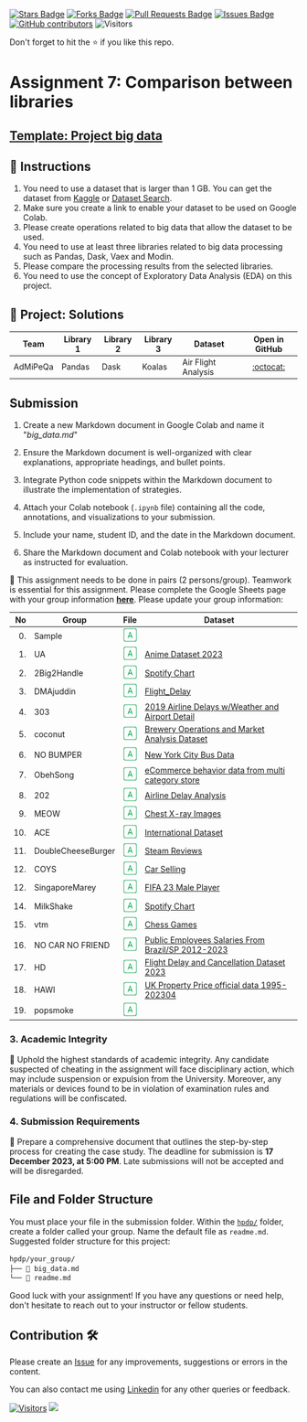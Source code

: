 <a href="https://github.com/drshahizan/Python-big-data/stargazers"><img src="https://img.shields.io/github/stars/drshahizan/Python-big-data" alt="Stars Badge"/></a>
<a href="https://github.com/drshahizan/Python-big-data/network/members"><img src="https://img.shields.io/github/forks/drshahizan/Python-big-data" alt="Forks Badge"/></a>
<a href="https://github.com/drshahizan/Python-big-data/pulls"><img src="https://img.shields.io/github/issues-pr/drshahizan/Python-big-data" alt="Pull Requests Badge"/></a>
<a href="https://github.com/drshahizan/Python-big-data/issues"><img src="https://img.shields.io/github/issues/drshahizan/Python-big-data" alt="Issues Badge"/></a>
<a href="https://github.com/drshahizan/Python-big-data/graphs/contributors"><img alt="GitHub contributors" src="https://img.shields.io/github/contributors/drshahizan/Python-big-data?color=2b9348"></a>
![Visitors](https://api.visitorbadge.io/api/visitors?path=https%3A%2F%2Fgithub.com%2Fdrshahizan%2FPython-big-data&labelColor=%23d9e3f0&countColor=%23697689&style=flat)

Don't forget to hit the :star: if you like this repo.

# Assignment 7: Comparison between libraries

## [Template: Project big data](compare_big_data.ipynb)

## 🚀 Instructions

1. You need to use a dataset that is larger than 1 GB. You can get the dataset from [Kaggle](https://www.kaggle.com/datasets) or [Dataset Search](https://datasetsearch.research.google.com/).
2. Make sure you create a link to enable your dataset to be used on Google Colab.
3. Please create operations related to big data that allow the dataset to be used.
4. You need to use at least three libraries related to big data processing such as Pandas, Dask, Vaex and Modin.
5. Please compare the processing results from the selected libraries.
6. You need to use the concept of Exploratory Data Analysis (EDA) on this project.

## 🌟 Project: Solutions

| Team | Library 1 | Library 2 | Library 3 | Dataset |  Open in GitHub |
| ----- | ----- | ------ | ------ |  ------ | :------: | 
| AdMiPeQa | Pandas | Dask | Koalas | Air Flight Analysis | [:octocat:](https://github.com/drshahizan/Python-big-data/tree/main/Project/AdMiPeQa) |

## Submission
1. Create a new Markdown document in Google Colab and name it "*big_data.md*"

2. Ensure the Markdown document is well-organized with clear explanations, appropriate headings, and bullet points.

3. Integrate Python code snippets within the Markdown document to illustrate the implementation of strategies.

4. Attach your Colab notebook (`.ipynb` file) containing all the code, annotations, and visualizations to your submission.

5. Include your name, student ID, and the date in the Markdown document.

6. Share the Markdown document and Colab notebook with your lecturer as instructed for evaluation.

🚀 This assignment needs to be done in pairs (2 persons/group). Teamwork is essential for this assignment. Please complete the Google Sheets page with your group information [**here**](https://docs.google.com/spreadsheets/d/1vLDgDAu2ai9rAOIKUfE1xUfTEvK2ikpXJ_1F-Xqtk_c/edit?pli=1#gid=846848469). Please update your group information:

| No | Group |  File | Dataset | 
| -----: |  ------ | :-----: |  ----- |  
| 0. | Sample  |  <a href="./sample/readme.md" ><img src="../../../images/answer.png" width="24px" height="24px" ></a> | 
| 1. | UA  |  <a href="./sample/readme.md" ><img src="../../../images/answer.png" width="24px" height="24px" ></a> | [Anime Dataset 2023](https://www.kaggle.com/datasets/dbdmobile/myanimelist-dataset)|
| 2. | 2Big2Handle  |  <a href="./sample/readme.md" ><img src="../../../images/answer.png" width="24px" height="24px" ></a> | [Spotify Chart](https://www.kaggle.com/datasets/dhruvildave/spotify-charts)|
| 3. | DMAjuddin  |  <a href="./DMAjuddin/readme.md" ><img src="../../../images/answer.png" width="24px" height="24px" ></a> | [Flight_Delay](https://www.kaggle.com/datasets/patrickzel/flight-delay-and-cancellation-dataset-2019-2023)|
| 4. | 303  |  <a href="https://github.com/drshahizan/Python-big-data/blob/main/assignment/ass6/hpdp/202/readme.md" ><img src="../../../images/answer.png" width="24px" height="24px" ></a> | [2019 Airline Delays w/Weather and Airport Detail](https://www.kaggle.com/datasets/threnjen/2019-airline-delays-and-cancellations)
| 5. | coconut  |  <a href="./sample/readme.md" ><img src="../../../images/answer.png" width="24px" height="24px" ></a> | [Brewery Operations and Market Analysis Dataset](https://www.kaggle.com/datasets/ankurnapa/brewery-operations-and-market-analysis-dataset)|
| 6. | NO BUMPER  |  <a href="./NoBumper/readme.md" ><img src="../../../images/answer.png" width="24px" height="24px" ></a> | [New York City Bus Data](https://www.kaggle.com/datasets/stoney71/new-york-city-transport-statistics) |
| 7. | ObehSong  |  <a href="./sample/readme.md" ><img src="../../../images/answer.png" width="24px" height="24px" ></a> | [eCommerce behavior data from multi category store](https://www.kaggle.com/datasets/mkechinov/ecommerce-behavior-data-from-multi-category-store) |
| 8. | 202  |  <a href="./202/readme.md" ><img src="../../../images/answer.png" width="24px" height="24px" ></a> |  [Airline Delay Analysis](https://www.kaggle.com/datasets/sherrytp/airline-delay-analysis) | 
| 9. | MEOW  |  <a href="./MEOW/readme.md" ><img src="../../../images/answer.png" width="24px" height="24px" ></a> | [Chest X-ray Images](https://www.kaggle.com/datasets/paultimothymooney/chest-xray-pneumonia/)|
| 10. | ACE  |  <a href="./sample/readme.md" ><img src="../../../images/answer.png" width="24px" height="24px" ></a> | [International Dataset](https://www.kaggle.com/datasets/census/international-data/data)|
| 11. | DoubleCheeseBurger  |  <a href="./DoubleCheeseBurger/readme.md" ><img src="../../../images/answer.png" width="24px" height="24px" ></a> | [Steam Reviews](https://www.kaggle.com/datasets/najzeko/steam-reviews-2021) |
| 12. | COYS  |  <a href="./COYS/readme.md" ><img src="../../../images/answer.png" width="24px" height="24px" ></a> | [Car Selling](https://www.kaggle.com/code/alicewulim/selling-cars/input) | 
| 12. | SingaporeMarey  |  <a href="./SingaporeMarey/readme.md" ><img src="../../../images/answer.png" width="24px" height="24px" ></a> | [FIFA 23 Male Player](https://www.kaggle.com/datasets/stefanoleone992/fifa-23-complete-player-dataset?select=male_players.csv)|
| 14. | MilkShake  |  <a href="./MilkShake/readme.md" ><img src="../../../images/answer.png" width="24px" height="24px" ></a> | [Spotify Chart]( https://www.kaggle.com/datasets/dhruvildave/spotify-charts) |
| 15. | vtm  |  <a href="./vtm/readme.md" ><img src="../../../images/answer.png" width="24px" height="24px" ></a> | [Chess Games](https://www.kaggle.com/datasets/arevel/chess-games) |
| 16. | NO CAR NO FRIEND  |  <a href="./NoCarNoFriend/readme.md" ><img src="../../../images/answer.png" width="24px" height="24px" ></a> | [Public Employees Salaries From Brazil/SP 2012-2023]( https://www.kaggle.com/datasets/bambrozim/public-employees-salaries-from-brazilsp-2012) |
| 17. | HD  |  <a href="./NoCarNoFriend/readme.md" ><img src="../../../images/answer.png" width="24px" height="24px" ></a> | [Flight Delay and Cancellation Dataset 2023]( https://www.kaggle.com/datasets/patrickzel/flight-delay-and-cancellation-dataset-2019-2023?select=2023.csv ) |
| 18. | HAWI  |  <a href="./HAWI/readme.md" ><img src="../../../images/answer.png" width="24px" height="24px" ></a> | [UK Property Price official data 1995-202304]( https://www.kaggle.com/datasets/lorentzyeung/price-paid-data-202304 ) |
| 19. | popsmoke  |  <a href="./popsmoke/readme.md" ><img src="../../../images/answer.png" width="24px" height="24px" ></a> | []() |


### 3. Academic Integrity
🚫 Uphold the highest standards of academic integrity. Any candidate suspected of cheating in the assignment will face disciplinary action, which may include suspension or expulsion from the University. Moreover, any materials or devices found to be in violation of examination rules and regulations will be confiscated.

### 4. Submission Requirements
📝 Prepare a comprehensive document that outlines the step-by-step process for creating the case study. 
The deadline for submission is **17 December 2023, at 5:00 PM**. Late submissions will not be accepted and will be disregarded.

## File and Folder Structure 

You must place your file in the submission folder. Within the [`hpdp/`](https://github.com/drshahizan/Python-big-data/edit/main/assignment/ass6/hpdp) folder, create a folder called your group. Name the default file as `readme.md`. Suggested folder structure for this project:

```html
hpdp/your_group/
├── 📄 big_data.md
└── 📄 readme.md

```

Good luck with your assignment! If you have any questions or need help, don't hesitate to reach out to your instructor or fellow students.


## Contribution 🛠️
Please create an [Issue](https://github.com/drshahizan/Python_EDA/issues) for any improvements, suggestions or errors in the content.

You can also contact me using [Linkedin](https://www.linkedin.com/in/drshahizan/) for any other queries or feedback.

[![Visitors](https://api.visitorbadge.io/api/visitors?path=https%3A%2F%2Fgithub.com%2Fdrshahizan&labelColor=%23697689&countColor=%23555555&style=plastic)](https://visitorbadge.io/status?path=https%3A%2F%2Fgithub.com%2Fdrshahizan)
![](https://hit.yhype.me/github/profile?user_id=81284918)
